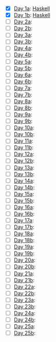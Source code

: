 - [x] [Day 1a](https://adventofcode.com/2024/day/1): [Haskell](Haskell/day-01-a)
- [x] [Day 1b](https://adventofcode.com/2024/day/1): [Haskell](Haskell/day-01-b)
- [ ] [Day 2a](https://adventofcode.com/2024/day/2):
- [ ] [Day 2b](https://adventofcode.com/2024/day/2):
- [ ] [Day 3a](https://adventofcode.com/2024/day/3):
- [ ] [Day 3b](https://adventofcode.com/2024/day/3):
- [ ] [Day 4a](https://adventofcode.com/2024/day/4):
- [ ] [Day 4b](https://adventofcode.com/2024/day/4):
- [ ] [Day 5a](https://adventofcode.com/2024/day/5):
- [ ] [Day 5b](https://adventofcode.com/2024/day/5):
- [ ] [Day 6a](https://adventofcode.com/2024/day/6):
- [ ] [Day 6b](https://adventofcode.com/2024/day/6):
- [ ] [Day 7a](https://adventofcode.com/2024/day/7):
- [ ] [Day 7b](https://adventofcode.com/2024/day/7):
- [ ] [Day 8a](https://adventofcode.com/2024/day/8):
- [ ] [Day 8b](https://adventofcode.com/2024/day/8):
- [ ] [Day 9a](https://adventofcode.com/2024/day/9):
- [ ] [Day 9b](https://adventofcode.com/2024/day/9):
- [ ] [Day 10a](https://adventofcode.com/2024/day/10):
- [ ] [Day 10b](https://adventofcode.com/2024/day/10):
- [ ] [Day 11a](https://adventofcode.com/2024/day/11):
- [ ] [Day 11b](https://adventofcode.com/2024/day/11):
- [ ] [Day 12a](https://adventofcode.com/2024/day/12):
- [ ] [Day 12b](https://adventofcode.com/2024/day/12):
- [ ] [Day 13a](https://adventofcode.com/2024/day/13):
- [ ] [Day 13b](https://adventofcode.com/2024/day/13):
- [ ] [Day 14a](https://adventofcode.com/2024/day/14):
- [ ] [Day 14b](https://adventofcode.com/2024/day/14):
- [ ] [Day 15a](https://adventofcode.com/2024/day/15):
- [ ] [Day 15b](https://adventofcode.com/2024/day/15):
- [ ] [Day 16a](https://adventofcode.com/2024/day/16):
- [ ] [Day 16b](https://adventofcode.com/2024/day/16):
- [ ] [Day 17a](https://adventofcode.com/2024/day/17):
- [ ] [Day 17b](https://adventofcode.com/2024/day/17):
- [ ] [Day 18a](https://adventofcode.com/2024/day/18):
- [ ] [Day 18b](https://adventofcode.com/2024/day/18):
- [ ] [Day 19a](https://adventofcode.com/2024/day/19):
- [ ] [Day 19b](https://adventofcode.com/2024/day/19):
- [ ] [Day 20a](https://adventofcode.com/2024/day/20):
- [ ] [Day 20b](https://adventofcode.com/2024/day/20):
- [ ] [Day 21a](https://adventofcode.com/2024/day/21):
- [ ] [Day 21b](https://adventofcode.com/2024/day/21):
- [ ] [Day 22a](https://adventofcode.com/2024/day/22):
- [ ] [Day 22b](https://adventofcode.com/2024/day/22):
- [ ] [Day 23a](https://adventofcode.com/2024/day/23):
- [ ] [Day 23b](https://adventofcode.com/2024/day/23):
- [ ] [Day 24a](https://adventofcode.com/2024/day/24):
- [ ] [Day 24b](https://adventofcode.com/2024/day/24):
- [ ] [Day 25a](https://adventofcode.com/2024/day/25):
- [ ] [Day 25b](https://adventofcode.com/2024/day/25):
